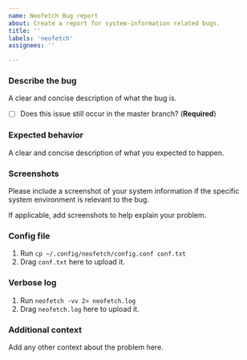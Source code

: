 ```yaml
---
name: Neofetch Bug report
about: Create a report for system-information related bugs.
title: ''
labels: 'neofetch'
assignees: ''

---
```


### Describe the bug
A clear and concise description of what the bug is.

- [ ] Does this issue still occur in the master branch? (**Required**)

### Expected behavior
A clear and concise description of what you expected to happen.

### Screenshots
Please include a screenshot of your system information if the specific system environment is relevant to the bug.

If applicable, add screenshots to help explain your problem.

### Config file
1. Run `cp ~/.config/neofetch/config.conf conf.txt`
2. Drag `conf.txt` here to upload it.

### Verbose log
1. Run `neofetch -vv 2> neofetch.log`
2. Drag `neofetch.log` here to upload it.

### Additional context
Add any other context about the problem here.
